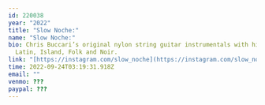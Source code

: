 ```yaml
---
id: 220038
year: "2022"
title: "Slow Noche:"
name: "Slow Noche:"
bio: Chris Buccari’s original nylon string guitar instrumentals with hints of
  Latin, Island, Folk and Noir.
link: "[https://instagram.com/slow_​noche](https://instagram.com/slow_noche)"
time: 2022-09-24T03:19:31.918Z
email: ""
venmo: ???
paypal: ???
---
```


